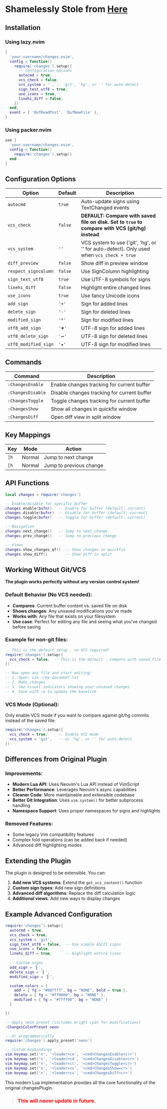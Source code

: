 # Shamelessly Stole from [Here](https://github.com/chrisbra/changesPlugin)





## Installation

### Using lazy.nvim

```lua
{
  'your-username/changes.nvim',
  config = function()
    require('changes').setup({
      -- Configuration options
      autocmd = true,
      vcs_check = false,
      vcs_system = '', -- 'git', 'hg', or '' for auto-detect
      sign_text_utf8 = true,
      use_icons = true,
      linehi_diff = false,
    })
  end,
  event = { 'BufReadPost', 'BufNewFile' },
}
```

### Using packer.nvim

```lua
use {
  'your-username/changes.nvim',
  config = function()
    require('changes').setup()
  end
}
```

## Configuration Options

| Option | Default | Description |
|--------|---------|-------------|
| `autocmd` | `true` | Auto-update signs using TextChanged events |
| `vcs_check` | `false` | **DEFAULT: Compare with saved file on disk. Set to `true` to compare with VCS (git/hg) instead** |
| `vcs_system` | `''` | VCS system to use ('git', 'hg', or '' for auto-detect). Only used when `vcs_check = true` |
| `diff_preview` | `false` | Show diff in preview window |
| `respect_signcolumn` | `false` | Use SignColumn highlighting |
| `sign_text_utf8` | `true` | Use UTF-8 symbols for signs |
| `linehi_diff` | `false` | Highlight entire changed lines |
| `use_icons` | `true` | Use fancy Unicode icons |
| `add_sign` | `'+'` | Sign for added lines |
| `delete_sign` | `'-'` | Sign for deleted lines |
| `modified_sign` | `'*'` | Sign for modified lines |
| `utf8_add_sign` | `'➕'` | UTF-8 sign for added lines |
| `utf8_delete_sign` | `'➖'` | UTF-8 sign for deleted lines |
| `utf8_modified_sign` | `'★'` | UTF-8 sign for modified lines |

## Commands

| Command | Description |
|---------|-------------|
| `:ChangesEnable` | Enable changes tracking for current buffer |
| `:ChangesDisable` | Disable changes tracking for current buffer |
| `:ChangesToggle` | Toggle changes tracking for current buffer |
| `:ChangesShow` | Show all changes in quickfix window |
| `:ChangesDiff` | Open diff view in split window |

## Key Mappings

| Key | Mode | Action |
|-----|------|--------|
| `]h` | Normal | Jump to next change |
| `[h` | Normal | Jump to previous change |

## API Functions

```lua
local changes = require('changes')

-- Enable/disable for specific buffer
changes.enable(bufnr)   -- Enable for buffer (default: current)
changes.disable(bufnr)  -- Disable for buffer (default: current)
changes.toggle(bufnr)   -- Toggle for buffer (default: current)

-- Navigation
changes.next_change()   -- Jump to next change
changes.prev_change()   -- Jump to previous change

-- Views
changes.show_changes_qf()  -- Show changes in quickfix
changes.show_diff()        -- Show diff in split
```

## Working Without Git/VCS

**The plugin works perfectly without any version control system!**

### Default Behavior (No VCS needed):
- **Compares**: Current buffer content vs. saved file on disk
- **Shows changes**: Any unsaved modifications you've made
- **Works with**: Any file that exists on your filesystem
- **Use case**: Perfect for editing any file and seeing what you've changed before saving

### Example for non-git files:
```lua
-- This is the default setup - no VCS required!
require('changes').setup({
  vcs_check = false,  -- This is the default - compare with saved file
})

-- Now open any file and start editing:
-- 1. Open: vim ~/my-document.txt
-- 2. Make changes
-- 3. See visual indicators showing your unsaved changes
-- 4. Save with :w to update the baseline
```

### VCS Mode (Optional):
Only enable VCS mode if you want to compare against git/hg commits instead of the saved file:

```lua
require('changes').setup({
  vcs_check = true,     -- Enable VCS mode
  vcs_system = 'git',   -- or 'hg', or '' for auto-detect
})
```

## Differences from Original Plugin

### Improvements:
- **Modern Lua API**: Uses Neovim's Lua API instead of VimScript
- **Better Performance**: Leverages Neovim's async capabilities
- **Cleaner Code**: More maintainable and extensible codebase
- **Better Git Integration**: Uses `vim.system()` for better subprocess handling
- **Namespace Support**: Uses proper namespaces for signs and highlights

### Removed Features:
- Some legacy Vim compatibility features
- Complex fold operations (can be added back if needed)
- Advanced diff highlighting modes

## Extending the Plugin

The plugin is designed to be extensible. You can:

1. **Add new VCS systems**: Extend the `get_vcs_content()` function
2. **Custom sign types**: Add new sign definitions
3. **Advanced diff algorithms**: Replace the diff calculation logic
4. **Additional views**: Add new ways to display changes

## Example Advanced Configuration

```lua
require('changes').setup({
  autocmd = true,
  vcs_check = true,
  vcs_system = 'git',
  sign_text_utf8 = false,  -- Use simple ASCII signs
  use_icons = false,
  linehi_diff = true,      -- Highlight entire lines
  
  -- Custom signs
  add_sign = '▎',
  delete_sign = '▎',
  modified_sign = '▎',

  custom_colors = {
    add = { fg = "#00ffff", bg = "NONE", bold = true },
    delete = { fg = "#ff0000", bg = "NONE" },
    modified = { fg = "#ffff00", bg = "NONE" }
  }

})

-- Apply neon preset (includes bright cyan for modifications)
:ChangesColorPreset neon

-- Or programmatically
require('changes').apply_preset('neon')

-- Custom keybindings
vim.keymap.set('n', '<leader>ce', '<cmd>ChangesEnable<cr>')
vim.keymap.set('n', '<leader>cd', '<cmd>ChangesDisable<cr>')
vim.keymap.set('n', '<leader>ct', '<cmd>ChangesToggle<cr>')
vim.keymap.set('n', '<leader>cs', '<cmd>ChangesShow<cr>')
vim.keymap.set('n', '<leader>cv', '<cmd>ChangesDiff<cr>')
```

This modern Lua implementation provides all the core functionality of the original changesPlugin.

> ### <span style='color: red;'>This will never update in future.</span>
